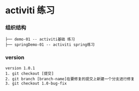 # activiti 练习
### 组织结构
```
├── demo-01 -- activiti基础 练习
├── springDemo-01 -- activiti spring练习
```

### version 
```
version 1.0.1
1. git checkout [提交] 
2. git branch [branch-name]在要修复的提交上新建一个分支进行修复
3. git checkout 1.0-bug-fix
```